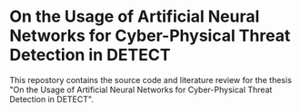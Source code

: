 # On the Usage of Artificial Neural Networks for Cyber-Physical Threat Detection in DETECT

This repostory contains the source code and literature review for the thesis "On the Usage of Artificial Neural Networks for Cyber-Physical Threat Detection in DETECT".